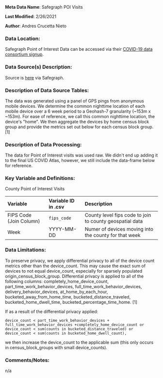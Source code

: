 **Meta Data Name**: Safegraph POI Visits

**Last Modified**: 2/26/2021

**Author**: Andres Crucetta Nieto

### Data Location: 

Safegraph Point of Interest Data can be accessed via their [COVID-19 data consortium signup](https://www.safegraph.com/covid-19-data-consortium). 

### Data Source(s) Description:  
Source is [here](https://docs.safegraph.com/docs/social-distancing-metrics) via Safegraph. 

### Description of Data Source Tables: 
The data was generated using a panel of GPS pings from anonymous mobile devices. We determine the common nighttime location of each mobile device over a 6 week period to a Geohash-7 granularity (~153m x ~153m). For ease of reference, we call this common nighttime location, the device's "home". We then aggregate the devices by home census block group and provide the metrics set out below for each census block group. [1]

### Description of Data Processing: 
The data for Point of Interest visits was used raw. We didn't end up adding it to the final
US COVID Atlas, however, we still include the data-frame below for reference.

### Key Variable and Definitions:

County Point of Interest Visits

| Variable | Variable ID in .csv | Description |
|:---------|:--------------------|:------------|
| FIPS Code (Join Column) | `fips_code` | County level fips code to join to county geospatial data |
| Week | YYYY-MM-DD | Numer of devices moving into the county for that week |

### Data Limitations:
To preserve privacy, we apply differential privacy to all of the device count metrics other than the device_count. This may cause the exact sum of devices to not equal device_count, especially for sparsely populated origin_census_block_group. Differential privacy is applied to all of the following columns: completely_home_device_count, part_time_work_behavior_devices, full_time_work_behavior_devices, delivery_behavior_devices, at_home_by_each_hour, bucketed_away_from_home_time, bucketed_distance_traveled, bucketed_home_dwell_time, bucketed_percentage_time_home. [1]

If as a result of the differential privacy applied:

    device_count < part_time_work_behavior_devices + full_time_work_behavior_devices +completely_home_device_count or
    device_count < sum(counts in bucketed_distance_traveled) or
    device_count < sum(counts in bucketed_home_dwell_count),

we then increase the device_count to the applicable sum (this only occurs in census_block_groups with small device_counts).

### Comments/Notes:
n/a
